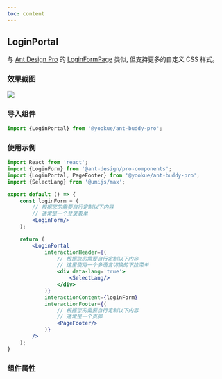 ```yaml
---
toc: content
---
```


## LoginPortal

与 [Ant Design Pro](https://pro.ant.design/) 的 [LoginFormPage](https://github.com/ant-design/pro-components/blob/master/packages/form/src/components/LoginForm/index.md) 类似, 但支持更多的自定义 CSS 样式。

### 效果截图

![](/ant-buddy-pro/assets/img/snap/login-portal-1.jpg)

### 导入组件

```jsx | pure
import {LoginPortal} from '@yookue/ant-buddy-pro';
```

### 使用示例

```jsx | pure
import React from 'react';
import {LoginForm} from '@ant-design/pro-components';
import {LoginPortal, PageFooter} from '@yookue/ant-buddy-pro';
import {SelectLang} from '@umijs/max';

export default () => {
    const loginForm = (
        // 根据您的需要自行定制以下内容
        // 通常是一个登录表单
        <LoginForm/>
    );

    return (
        <LoginPortal
            interactionHeader={(
                // 根据您的需要自行定制以下内容
                // 这里使用一个多语言切换的下拉菜单
                <div data-lang='true'>
                    <SelectLang/>
                </div>
            )}
            interactionContent={loginForm}
            interactionFooter={(
                // 根据您的需要自行定制以下内容
                // 通常是一个页脚
                <PageFooter/>
            )}
        />
    );
}
```

### 组件属性

<API src="@/layout/LoginPortal/index.tsx" hideTitle></API>
